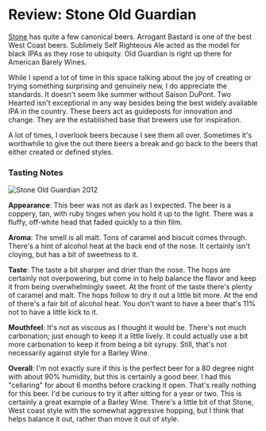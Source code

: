 Review: Stone Old Guardian
==========================

[Stone](http://www.stonebrew.com/) has quite a few canonical beers. Arrogant Bastard is one of the best West Coast beers. Sublimely Self Righteous Ale acted as the model for black IPAs as they rose to ubiquity. Old Guardian is right up there for American Barely Wines.

While I spend a lot of time in this space talking about the joy of creating or trying something surprising and genuinely new, I do appreciate the standards. It doesn't seem like summer without Saison DuPont. Two Hearted isn't exceptional in any way besides being the best widely available IPA in the country. These beers act as guideposts for innovation and change. They are the established base that brewers use for inspiration.

A lot of times, I overlook beers because I see them all over. Sometimes it's worthwhile to give the out there beers a break and go back to the beers that either created or defined styles.

### Tasting Notes

![Stone Old Guardian 2012](http://25.media.tumblr.com/tumblr_m7flddwNrS1rzr3i9o1_500.jpg "Stone Old Guardian 2012")

**Appearance**: This beer was not as dark as I expected. The beer is a coppery, tan, with ruby tinges when you hold it up to the light. There was a fluffy, off-white head that faded quickly to a thin film.

**Aroma**: The smell is all malt. Tons of caramel and biscuit comes through. There's a hint of alcohol heat at the back end of the nose. It certainly isn't cloying, but has a bit of sweetness to it.

**Taste**: The taste a bit sharper and drier than the nose. The hops are certainly not overpowering, but come in to help balance the flavor and keep it from being overwhelmingly sweet. At the front of the taste there's plenty of caramel and malt. The hops follow to dry it out a little bit more. At the end of there's a fair bit of alcohol heat. You don't want to have a beer that's 11% not to have a little kick to it.

**Mouthfeel**: It's not as viscous as I thought it would be. There's not much carbonation; just enough to keep it a little lively. It could actually use a bit more carbonation to keep it from being a bit syrupy. Still, that's not necessarily against style for a Barley Wine.

**Overall**: I'm not exactly sure if this is the perfect beer for a 80 degree night with about 90% humidity, but this is certainly a good beer. I had this "cellaring" for about 6 months before cracking it open. That's really nothing for this beer. I'd be curious to try it after sitting for a year or two. This is certainly a great example of a Barley Wine. There's a little bit of that Stone, West coast style with the somewhat aggressive hopping, but I think that helps balance it out, rather than move it out of style.